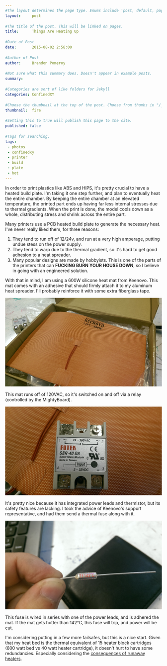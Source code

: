 ```yaml
---
#The layout determines the page type. Enums include 'post, default, page, none'. Enums can be added to "/_layouts"
layout:     post  

#The title of the post. This will be linked on pages. 
title:      Things Are Heating Up

#Date of Post
date:       2015-08-02 2:58:00

#Author of Post
author:     Brandon Pomeroy

#Not sure what this summary does. Doesn't appear in example posts.
summary:     

#Categories are sort of like folders for Jekyll
categories: ConfinedXY

#Choose the thumbnail at the top of the post. Choose from thumbs in "/_data/thumbnails.yml" or from fontAwesome list
thumbnail:  fire

#Setting this to true will publish this page to the site.
published: false

#Tags for searching.
tags:
 - photos
 - confinedxy
 - printer
 - build
 - plate
 - hot
---
```


In order to print plastics like ABS and HIPS, it's pretty crucial to have a heated build plate. I'm taking it one step further, and plan to eventually heat the entire chamber. By keeping the entire chamber at an elevated temperature, the printed part ends up having far less internal stresses due to thermal gradients. When the print is done, the model cools down as a whole, distributing stress and shrink across the entire part.

Many printers use a PCB heated build plate to generate the necessary heat. I've never really liked them, for three reasons:
1. They tend to run off of 12/24v, and run at a very high amperage, putting undue stess on the power supply.
2. They tend to warp due to the thermal gradient, so it's hard to get good adhesion to a heat spreader.
3. Many popular designs are made by hobbyists. This is one of the parts of the printers that can **FUCKING BURN YOUR HOUSE DOWN**, so I believe in going with an engineered solution.

With that in mind, I am using a 600W silicone heat mat from Keenovo. This mat comes with an adhesive that should firmly attach it to my aluminum heat spreader. I'll probably reinforce it with some extra fiberglass tape.

![](/images/confinedXY/IMAG1273.jpg)

This mat runs off of 120VAC, so it's switched on and off via a relay (controlled by the MightyBoard).

![](/images/confinedXY/IMAG1274.jpg)

It's pretty nice because it has integrated power leads and thermistor, but its safety features are lacking. I took the advice of Keenovo's support representative, and had them send a thermal fuse along with it.

![](/images/confinedXY/IMAG1276.jpg)

This fuse is wired in series with one of the power leads, and is adhered the mat. If the mat gets hotter than 142°C, this fuse will trip, and power will be cut.

I'm considering putting in a few more failsafes, but this is a nice start. Given that my heat bed is the thermal equivalent of 15 heater block cartridges (600 watt bed vs 40 watt heater cartridge), it doesn't hurt to have some redundancies. Especially considering the [consequences of runaway heaters](https://www.youtube.com/watch?v=xIA2yzb16Gk).

